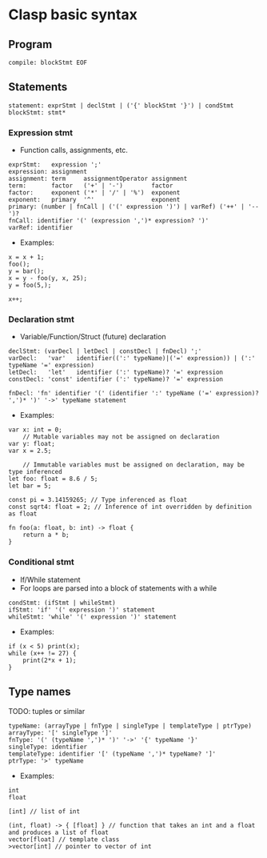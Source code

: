 # Clasp basic syntax

## Program
```
compile: blockStmt EOF
```

## Statements
```
statement: exprStmt | declStmt | ('{' blockStmt '}') | condStmt
blockStmt: stmt*
```
### Expression stmt
* Function calls, assignments, etc.
```
exprStmt:   expression ';'
expression: assignment
assignment: term     assignmentOperator assignment
term:       factor   ('+' | '-')        factor
factor:     exponent ('*' | '/' | '%')  exponent
exponent:   primary  '^'                exponent
primary: (number | fnCall | ('(' expression ')') | varRef) ('++' | '--')?
fnCall: identifier '(' (expression ',')* expression? ')'
varRef: identifier
```
* Examples:
```
x = x + 1;
foo();
y = bar();
x = y - foo(y, x, 25);
y = foo(5,);

x++;
```
### Declaration stmt
* Variable/Function/Struct (future) declaration
```
declStmt: (varDecl | letDecl | constDecl | fnDecl) ';'
varDecl:   'var'   identifier((':' typeName)|('=' expression)) | (':' typeName '=' expression)
letDecl:   'let'   identifier (':' typeName)? '=' expression
constDecl: 'const' identifier (':' typeName)? '=' expression

fnDecl: 'fn' identifier '(' (identifier ':' typeName ('=' expression)? ',')* ')' '->' typeName statement
```
* Examples:
```
var x: int = 0;
    // Mutable variables may not be assigned on declaration
var y: float;
var x = 2.5;

    // Immutable variables must be assigned on declaration, may be type inferenced
let foo: float = 8.6 / 5;
let bar = 5;

const pi = 3.14159265; // Type inferenced as float
const sqrt4: float = 2; // Inference of int overridden by definition as float

fn foo(a: float, b: int) -> float {
    return a * b;
}
```

### Conditional stmt
* If/While statement
* For loops are parsed into a block of statements with a while
```
condStmt: (ifStmt | whileStmt)
ifStmt: 'if' '(' expression ')' statement
whileStmt: 'while' '(' expression ')' statement
```
* Examples:
```
if (x < 5) print(x);
while (x++ != 27) {
    print(2*x + 1);
}
```

## Type names
TODO: tuples or similar
```
typeName: (arrayType | fnType | singleType | templateType | ptrType)
arrayType: '[' singleType ']'
fnType: '(' (typeName ',')* ')' '->' '{' typeName '}'
singleType: identifier
templateType: identifier '[' (typeName ',')* typeName? ']'
ptrType: '>' typeName
```
* Examples:
```
int
float

[int] // list of int

(int, float) -> { [float] } // function that takes an int and a float and produces a list of float
vector[float] // template class
>vector[int] // pointer to vector of int
```